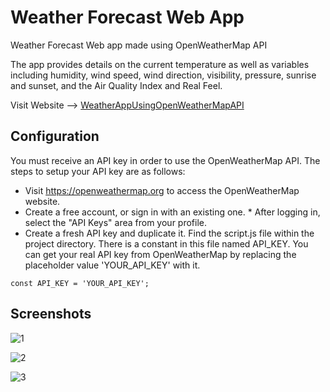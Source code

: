 # Weather Forecast Web App 
Weather Forecast Web app made using OpenWeatherMap API

The app provides details on the current temperature as well as variables including humidity, wind speed, wind direction, visibility, pressure, sunrise and sunset, and the Air Quality Index and Real Feel.

Visit Website --> [WeatherAppUsingOpenWeatherMapAPI](https://kshitizrohilla.github.io/weather-app-using-openweathermap-api)

## Configuration
You must receive an API key in order to use the OpenWeatherMap API. The steps to setup your API key are as follows:

* Visit https://openweathermap.org to access the OpenWeatherMap website.
* Create a free account, or sign in with an existing one. * After logging in, select the "API Keys" area from your profile.
* Create a fresh API key and duplicate it. Find the script.js file within the project directory. There is a constant in this file named API_KEY. You can get your real API key from OpenWeatherMap by replacing the placeholder value 'YOUR_API_KEY' with it.
```
const API_KEY = 'YOUR_API_KEY';
```

## Screenshots



![1](https://github.com/user-attachments/assets/3409118a-3e56-4e95-bf48-98abb3883615)


![2](https://github.com/user-attachments/assets/e8fe76f4-4e46-4080-97e9-64cd9a7162fb)

![3](https://github.com/user-attachments/assets/e2cb0acb-4a1d-4a35-a7fd-b33a9cf35d12)

